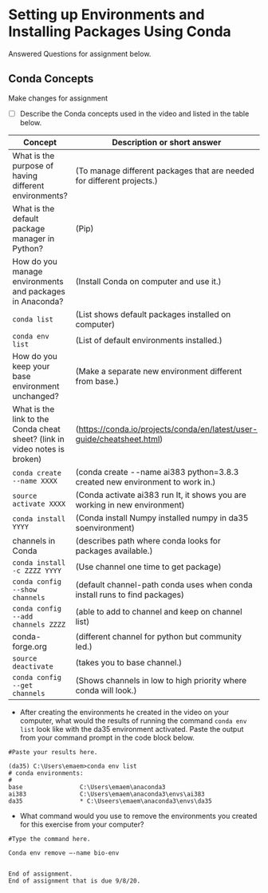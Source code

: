 # Setting up Environments and Installing Packages Using Conda

Answered Questions for assignment below.

## Conda Concepts
Make changes for assignment

* [ ] Describe the Conda concepts used in the video and listed in the table below.

|   Concept   |         Description or short answer         |
|     ---     |                     ---                     |
|What is the purpose of having different environments?     |(To manage different packages that are needed for different projects.)|
|What is the default package manager in Python?            |(Pip)|
|How do you manage environments and packages in Anaconda?  |(Install Conda on computer and use it.)|
|`conda list`       |(List shows default packages installed on computer)|
|`conda env list`       |(List of default environments installed.)|
|How do you keep your base environment unchanged?       |(Make a separate new environment different from base.)|
|What is the link to the Conda cheat sheet? (link in video notes is broken)      |(https://conda.io/projects/conda/en/latest/user-guide/cheatsheet.html)|
|`conda create --name XXXX`       |(conda create --name ai383 python=3.8.3 created new environment to work in.)|
|`source activate XXXX`       |(Conda activate ai383 run It, it shows you are working in new environment)|
|`conda install YYYY`       |(Conda install Numpy installed numpy in da35 soenvironment)|
|channels in Conda       |(describes path where conda looks for packages available.)|
|`conda install -c ZZZZ YYYY`       |(Use channel one time to get package)|
|`conda config --show channels`       |(default channel-path conda uses when conda install runs to find packages)|
|`conda config --add channels ZZZZ`       |(able to add to channel and keep on channel list)|
|conda-forge.org       |(different channel for python but community led.)|
|`source deactivate`       |(takes you to base channel.)|
|`conda config --get channels`       |(Shows channels in low to high priority where conda will look.)|

* After creating the environments he created in the video on your computer, what would the results of running the command `conda env list` look like with the da35 environment activated. Paste the output from your command prompt in the code block below.

```
#Paste your results here.

(da35) C:\Users\emaem>conda env list
# conda environments:
#
base				C:\Users\emaem\anaconda3
ai383				C:\Users\emaem\anaconda3\envs\ai383
da35			    * C:\Useers\emaem\anaconda3\envs\da35

```
* What command would you use to remove the environments you created for this exercise from your computer?

```
#Type the command here.

Conda env remove –-name bio-env


End of assignment.
End of assignment that is due 9/8/20.
```
